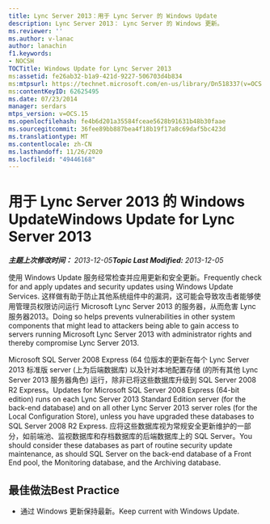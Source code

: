 ```yaml
---
title: Lync Server 2013：用于 Lync Server 的 Windows Update
description: Lync Server 2013： Lync Server 的 Windows 更新。
ms.reviewer: ''
ms.author: v-lanac
author: lanachin
f1.keywords:
- NOCSH
TOCTitle: Windows Update for Lync Server 2013
ms:assetid: fe26ab32-b1a9-421d-9227-506703d4b834
ms:mtpsurl: https://technet.microsoft.com/en-us/library/Dn518337(v=OCS.15)
ms:contentKeyID: 62625495
ms.date: 07/23/2014
manager: serdars
mtps_version: v=OCS.15
ms.openlocfilehash: fe4b6d201a35584fceae5628b91631b48b30faae
ms.sourcegitcommit: 36fee89bb887bea4f18b19f17a8c69daf5bc423d
ms.translationtype: MT
ms.contentlocale: zh-CN
ms.lasthandoff: 11/26/2020
ms.locfileid: "49446168"
---
```

# <a name="windows-update-for-lync-server-2013"></a><span data-ttu-id="9f373-103">用于 Lync Server 2013 的 Windows Update</span><span class="sxs-lookup"><span data-stu-id="9f373-103">Windows Update for Lync Server 2013</span></span>

<div data-xmlns="http://www.w3.org/1999/xhtml">

<div class="topic" data-xmlns="http://www.w3.org/1999/xhtml" data-msxsl="urn:schemas-microsoft-com:xslt" data-cs="https://msdn.microsoft.com/">

<div data-asp="https://msdn2.microsoft.com/asp">



</div>

<div id="mainSection">

<div id="mainBody"><span data-ttu-id="9f373-104">

<span> </span></span><span class="sxs-lookup"><span data-stu-id="9f373-104">

<span> </span></span></span>

<span data-ttu-id="9f373-105">_**主题上次修改时间：** 2013-12-05_</span><span class="sxs-lookup"><span data-stu-id="9f373-105">_**Topic Last Modified:** 2013-12-05_</span></span>

<span data-ttu-id="9f373-106">使用 Windows Update 服务经常检查并应用更新和安全更新。</span><span class="sxs-lookup"><span data-stu-id="9f373-106">Frequently check for and apply updates and security updates using Windows Update Services.</span></span> <span data-ttu-id="9f373-107">这样做有助于防止其他系统组件中的漏洞，这可能会导致攻击者能够使用管理员权限访问运行 Microsoft Lync Server 2013 的服务器，从而危害 Lync 服务器2013。</span><span class="sxs-lookup"><span data-stu-id="9f373-107">Doing so helps prevents vulnerabilities in other system components that might lead to attackers being able to gain access to servers running Microsoft Lync Server 2013 with administrator rights and thereby compromise Lync Server 2013.</span></span>

<span data-ttu-id="9f373-108">Microsoft SQL Server 2008 Express (64 位版本的更新在每个 Lync Server 2013 标准版 server (上为后端数据库) 以及针对本地配置存储 (的所有其他 Lync Server 2013 服务器角色) 运行，除非已将这些数据库升级到 SQL Server 2008 R2 Express。</span><span class="sxs-lookup"><span data-stu-id="9f373-108">Updates for Microsoft SQL Server 2008 Express (64-bit edition) runs on each Lync Server 2013 Standard Edition server (for the back-end database) and on all other Lync Server 2013 server roles (for the Local Configuration Store), unless you have upgraded these databases to SQL Server 2008 R2 Express.</span></span> <span data-ttu-id="9f373-109">应将这些数据库视为常规安全更新维护的一部分，如前端池、监视数据库和存档数据库的后端数据库上的 SQL Server。</span><span class="sxs-lookup"><span data-stu-id="9f373-109">You should consider these databases as part of routine security update maintenance, as should SQL Server on the back-end database of a Front End pool, the Monitoring database, and the Archiving database.</span></span>

<div>

## <a name="best-practice"></a><span data-ttu-id="9f373-110">最佳做法</span><span class="sxs-lookup"><span data-stu-id="9f373-110">Best Practice</span></span>

  - <span data-ttu-id="9f373-111">通过 Windows 更新保持最新。</span><span class="sxs-lookup"><span data-stu-id="9f373-111">Keep current with Windows Update.</span></span>

<span data-ttu-id="9f373-112"></div>

</div>

<span> </span>

</div>

</div>

</span><span class="sxs-lookup"><span data-stu-id="9f373-112"></div>

</div>

<span> </span>

</div>

</div>

</span></span></div>

